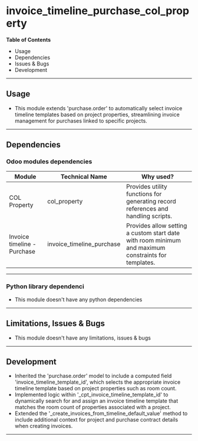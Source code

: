 # invoice_timeline_purchase_col_property

**Table of Contents**

* Usage
* Dependencies
* Issues & Bugs
* Development

---

## Usage

* This module extends 'purchase.order' to automatically select invoice timeline templates based on project properties, streamlining invoice management for purchases linked to specific projects.

---

## Dependencies

### Odoo modules dependencies

| Module         | Technical Name | Why used?                                                                                        |
|----------------|----------------|--------------------------------------------------------------------------------------------------|
|COL Property    |col_property    |Provides utility functions for generating record references and handling scripts.                 |
|Invoice timeline - Purchase|invoice_timeline_purchase | Provides  allow setting a custom start date with room minimum and maximum constraints for templates. |

---

### Python library dependenci

* This module doesn't have any python dependencies

---

## Limitations, Issues & Bugs

* This module doesn't have any limitations, issues & bugs

---

## Development

* Inherited the 'purchase.order' model to include a computed field 'invoice_timeline_template_id', which selects the appropriate invoice timeline template based on project properties such as room count.
* Implemented logic within '_cpt_invoice_timeline_template_id' to dynamically search for and assign an invoice timeline template that matches the room count of properties associated with a project.
* Extended the '_create_invoices_from_timeline_default_value' method to include additional context for project and purchase contract details when creating invoices.
---
